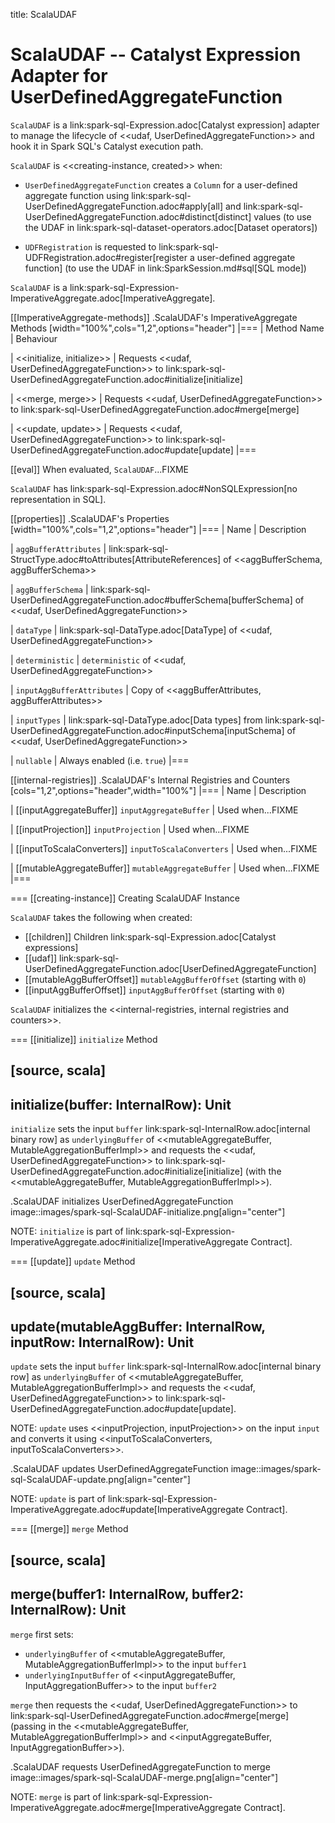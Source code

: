 title: ScalaUDAF

# ScalaUDAF -- Catalyst Expression Adapter for UserDefinedAggregateFunction

`ScalaUDAF` is a link:spark-sql-Expression.adoc[Catalyst expression] adapter to manage the lifecycle of <<udaf, UserDefinedAggregateFunction>> and hook it in Spark SQL's Catalyst execution path.

`ScalaUDAF` is <<creating-instance, created>> when:

* `UserDefinedAggregateFunction` creates a `Column` for a user-defined aggregate function using link:spark-sql-UserDefinedAggregateFunction.adoc#apply[all] and link:spark-sql-UserDefinedAggregateFunction.adoc#distinct[distinct] values (to use the UDAF in link:spark-sql-dataset-operators.adoc[Dataset operators])

* `UDFRegistration` is requested to link:spark-sql-UDFRegistration.adoc#register[register a user-defined aggregate function] (to use the UDAF in link:SparkSession.md#sql[SQL mode])

`ScalaUDAF` is a link:spark-sql-Expression-ImperativeAggregate.adoc[ImperativeAggregate].

[[ImperativeAggregate-methods]]
.ScalaUDAF's ImperativeAggregate Methods
[width="100%",cols="1,2",options="header"]
|===
| Method Name
| Behaviour

| <<initialize, initialize>>
| Requests <<udaf, UserDefinedAggregateFunction>> to link:spark-sql-UserDefinedAggregateFunction.adoc#initialize[initialize]

| <<merge, merge>>
| Requests <<udaf, UserDefinedAggregateFunction>> to link:spark-sql-UserDefinedAggregateFunction.adoc#merge[merge]

| <<update, update>>
| Requests <<udaf, UserDefinedAggregateFunction>> to link:spark-sql-UserDefinedAggregateFunction.adoc#update[update]
|===

[[eval]]
When evaluated, `ScalaUDAF`...FIXME

`ScalaUDAF` has link:spark-sql-Expression.adoc#NonSQLExpression[no representation in SQL].

[[properties]]
.ScalaUDAF's Properties
[width="100%",cols="1,2",options="header"]
|===
| Name
| Description

| `aggBufferAttributes`
| link:spark-sql-StructType.adoc#toAttributes[AttributeReferences] of <<aggBufferSchema, aggBufferSchema>>

| `aggBufferSchema`
| link:spark-sql-UserDefinedAggregateFunction.adoc#bufferSchema[bufferSchema] of <<udaf, UserDefinedAggregateFunction>>

| `dataType`
| link:spark-sql-DataType.adoc[DataType] of <<udaf, UserDefinedAggregateFunction>>

| `deterministic`
| `deterministic` of <<udaf, UserDefinedAggregateFunction>>

| `inputAggBufferAttributes`
| Copy of <<aggBufferAttributes, aggBufferAttributes>>

| `inputTypes`
| link:spark-sql-DataType.adoc[Data types] from link:spark-sql-UserDefinedAggregateFunction.adoc#inputSchema[inputSchema] of <<udaf, UserDefinedAggregateFunction>>

| `nullable`
| Always enabled (i.e. `true`)
|===

[[internal-registries]]
.ScalaUDAF's Internal Registries and Counters
[cols="1,2",options="header",width="100%"]
|===
| Name
| Description

| [[inputAggregateBuffer]] `inputAggregateBuffer`
| Used when...FIXME

| [[inputProjection]] `inputProjection`
| Used when...FIXME

| [[inputToScalaConverters]] `inputToScalaConverters`
| Used when...FIXME

| [[mutableAggregateBuffer]] `mutableAggregateBuffer`
| Used when...FIXME
|===

=== [[creating-instance]] Creating ScalaUDAF Instance

`ScalaUDAF` takes the following when created:

* [[children]] Children link:spark-sql-Expression.adoc[Catalyst expressions]
* [[udaf]] link:spark-sql-UserDefinedAggregateFunction.adoc[UserDefinedAggregateFunction]
* [[mutableAggBufferOffset]] `mutableAggBufferOffset` (starting with `0`)
* [[inputAggBufferOffset]] `inputAggBufferOffset` (starting with `0`)

`ScalaUDAF` initializes the <<internal-registries, internal registries and counters>>.

=== [[initialize]] `initialize` Method

[source, scala]
----
initialize(buffer: InternalRow): Unit
----

`initialize` sets the input `buffer` link:spark-sql-InternalRow.adoc[internal binary row] as `underlyingBuffer` of <<mutableAggregateBuffer, MutableAggregationBufferImpl>> and requests the <<udaf, UserDefinedAggregateFunction>> to link:spark-sql-UserDefinedAggregateFunction.adoc#initialize[initialize] (with the <<mutableAggregateBuffer, MutableAggregationBufferImpl>>).

.ScalaUDAF initializes UserDefinedAggregateFunction
image::images/spark-sql-ScalaUDAF-initialize.png[align="center"]

NOTE: `initialize` is part of link:spark-sql-Expression-ImperativeAggregate.adoc#initialize[ImperativeAggregate Contract].

=== [[update]] `update` Method

[source, scala]
----
update(mutableAggBuffer: InternalRow, inputRow: InternalRow): Unit
----

`update` sets the input `buffer` link:spark-sql-InternalRow.adoc[internal binary row] as `underlyingBuffer` of <<mutableAggregateBuffer, MutableAggregationBufferImpl>> and requests the <<udaf, UserDefinedAggregateFunction>> to link:spark-sql-UserDefinedAggregateFunction.adoc#update[update].

NOTE: `update` uses <<inputProjection, inputProjection>> on the input `input` and converts it using <<inputToScalaConverters, inputToScalaConverters>>.

.ScalaUDAF updates UserDefinedAggregateFunction
image::images/spark-sql-ScalaUDAF-update.png[align="center"]

NOTE: `update` is part of link:spark-sql-Expression-ImperativeAggregate.adoc#update[ImperativeAggregate Contract].

=== [[merge]] `merge` Method

[source, scala]
----
merge(buffer1: InternalRow, buffer2: InternalRow): Unit
----

`merge` first sets:

* `underlyingBuffer` of <<mutableAggregateBuffer, MutableAggregationBufferImpl>> to the input `buffer1`
* `underlyingInputBuffer` of <<inputAggregateBuffer, InputAggregationBuffer>> to the input `buffer2`

`merge` then requests the <<udaf, UserDefinedAggregateFunction>> to link:spark-sql-UserDefinedAggregateFunction.adoc#merge[merge] (passing in the <<mutableAggregateBuffer, MutableAggregationBufferImpl>> and <<inputAggregateBuffer, InputAggregationBuffer>>).

.ScalaUDAF requests UserDefinedAggregateFunction to merge
image::images/spark-sql-ScalaUDAF-merge.png[align="center"]

NOTE: `merge` is part of link:spark-sql-Expression-ImperativeAggregate.adoc#merge[ImperativeAggregate Contract].
